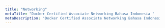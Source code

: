 ```yaml
---
title: "Networking"
metaTitle: "Docker Certified Associate Networking Bahasa Indonesia "
metaDescription: "Docker Certified Associate Networking Bahasa Indonesia"
---
```

